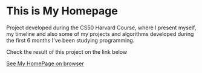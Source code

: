 <h1>This is My Homepage</h1>
<p>Project developed during the CS50 Harvard Course, where I present myself, my timeline and also some of my projects and algorithms developed during the first 6 months I've been studying programming.</p>

<p>Check the result of this project on the link below</p>

<a href="https://mathbelch.github.io/MyHomepage/index.html" target="_blank">See My HomePage on browser</a>
